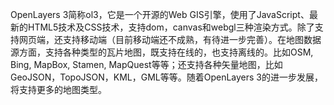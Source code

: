 OpenLayers 3简称ol3，它是一个开源的Web GIS引擎，使用了JavaScript、最新的HTML5技术及CSS技术，支持dom，canvas和webgl三种渲染方式。除了支持网页端，还支持移动端（目前移动端还不成熟，有待进一步完善）。在地图数据源方面，支持各种类型的瓦片地图，既支持在线的，也支持离线的。比如OSM, Bing, MapBox, Stamen, MapQuest等等；还支持各种矢量地图，比如GeoJSON，TopoJSON，KML，GML等等。随着OpenLayers 3的进一步发展，将支持更多的地图类型。
